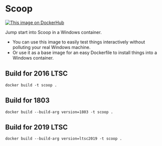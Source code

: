 # Scoop
[![This image on DockerHub](https://img.shields.io/docker/pulls/stefanscherer/scoop.svg)](https://hub.docker.com/r/stefanscherer/scoop/)

Jump start into Scoop in a Windows container.

* You can use this image to easily test things interactively without polluting your real Windows machine.
* Or use it as a base image for an easy Dockerfile to install things into a Windows container.

## Build for 2016 LTSC

```
docker build -t scoop .
```

## Build for 1803

```
docker build --build-arg version=1803 -t scoop .
```


## Build for 2019 LTSC

```
docker build --build-arg version=ltsc2019 -t scoop .
```
